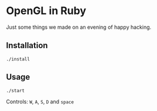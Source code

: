 # OpenGL in Ruby

Just some things we made on an evening of happy hacking.


## Installation

```
./install
```

## Usage

```
./start
```

Controls: `W`, `A`, `S`, `D` and `space`
